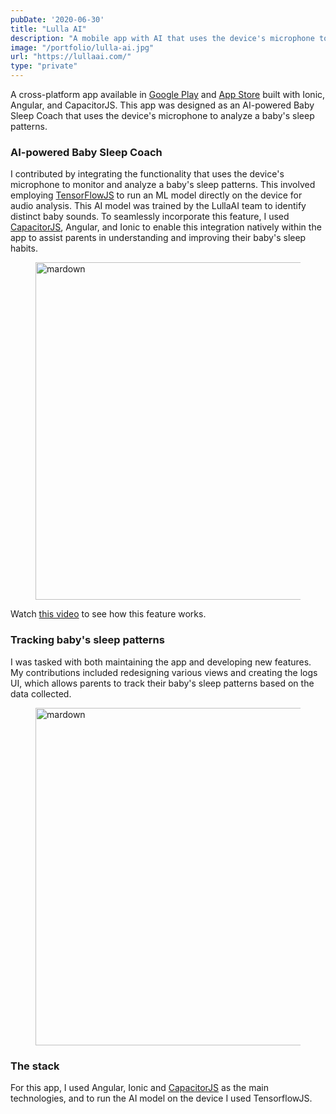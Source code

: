 ```yaml
---
pubDate: '2020-06-30'
title: "Lulla AI"
description: "A mobile app with AI that uses the device's microphone to analyze a baby's sleep patterns"
image: "/portfolio/lulla-ai.jpg"
url: "https://lullaai.com/"
type: "private"
---
```


A cross-platform app available in <a href="https://play.google.com/store/apps/details?id=com.lullaai" target="_blank">Google Play</a> and <a href="https://apps.apple.com/us/app/lullaai-baby-sleep-trainer/id1489170001" target="_blank">App Store</a> built with Ionic, Angular, and CapacitorJS. This app was designed as an AI-powered Baby Sleep Coach that uses the device's microphone to analyze a baby's sleep patterns.

### AI-powered Baby Sleep Coach

I contributed by integrating the functionality that uses the device's microphone to monitor and analyze a baby's sleep patterns. This involved employing <a href="https://www.tensorflow.org/js" target="_blank">TensorFlowJS</a> to run an ML model directly on the device for audio analysis. This AI model was trained by the LullaAI team to identify distinct baby sounds. To seamlessly incorporate this feature, I used <a href="https://capacitorjs.com/" target="_blank">CapacitorJS</a>, Angular, and Ionic to enable this integration natively within the app to assist parents in understanding and improving their baby's sleep habits.

<figure class="h-auto w-auto object-cover md:h-[540px]">
  <Image src="/portfolio/lulla_ai_night_mode.jpg" alt="mardown" width="960" height="540" decoding="async" loading="lazy" />
</figure>

Watch <a href="https://youtu.be/h8XU6L8ZvV0?rel=0" target="_blank">this video</a> to see how this feature works.

### Tracking baby's sleep patterns

I was tasked with both maintaining the app and developing new features. My contributions included redesigning various views and creating the logs UI, which allows parents to track their baby's sleep patterns based on the data collected.

<figure class="h-auto w-auto object-cover md:h-[540px]">
  <Image src="/portfolio/lulla_ai_logs.jpg" alt="mardown" width="960" height="540" decoding="async" loading="lazy" />
</figure>

### The stack

For this app, I used Angular, Ionic and <a href="https://capacitorjs.com/" target="_blank">CapacitorJS</a> as the main technologies, and to run the AI model on the device I used TensorflowJS.